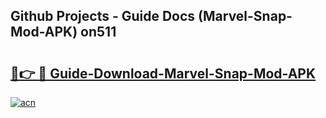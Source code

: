 ## Github Projects - Guide Docs (Marvel-Snap-Mod-APK) on511

# <h2><a href="https://apkcomod.com?title=Marvel-Snap-Mod-APK">🔗👉 🔴 Guide-Download-Marvel-Snap-Mod-APK </a></h2>

[![acn](https://github.com/user-attachments/assets/0f9c940e-d8b0-45ae-aac7-cd30a18b3e1c)](https://apkcomod.com?title=Marvel-Snap-Mod-APK)
